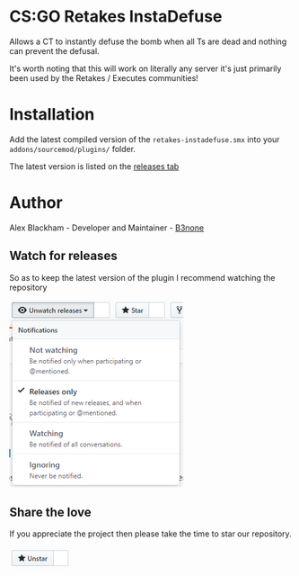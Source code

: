 # CS:GO Retakes InstaDefuse
Allows a CT to instantly defuse the bomb when all Ts are dead and nothing can prevent the defusal.

It's worth noting that this will work on literally any server it's just primarily been used by the Retakes / Executes communities!

# Installation
Add the latest compiled version of the `retakes-instadefuse.smx` into your `addons/sourcemod/plugins/` folder.

The latest version is listed on the [releases tab](https://github.com/b3none/csgo-retakes-instadefuse/releases)

# Author
Alex Blackham - Developer and Maintainer - [B3none](https://b3none.co.uk/)

## Watch for releases

So as to keep the latest version of the plugin I recommend watching the repository

![Watch releases](https://github.com/b3none/gdprconsent/raw/development/.github/README_ASSETS/watch_releases.png)

## Share the love

If you appreciate the project then please take the time to star our repository.

![Star us](https://github.com/b3none/gdprconsent/raw/development/.github/README_ASSETS/star_us.png)
